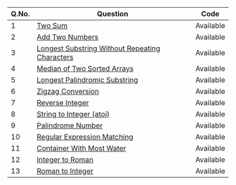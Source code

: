 | Q.No. |Question | Code |
| --- | --- | --- |
| 1 | [Two Sum](https://www.grid47.xyz/posts/leetcode_1) | Available |
| 2 | [Add Two Numbers](https://www.grid47.xyz/posts/leetcode_2) | Available |
| 3 | [Longest Substring Without Repeating Characters](https://www.grid47.xyz/posts/leetcode_3) | Available |
| 4 | [Median of Two Sorted Arrays](https://www.grid47.xyz/posts/leetcode_4) | Available |
| 5 | [Longest Palindromic Substring](https://www.grid47.xyz/posts/leetcode_5) | Available |
| 6 | [Zigzag Conversion](https://www.grid47.xyz/posts/leetcode_6) | Available |
| 7 | [Reverse Integer](https://www.grid47.xyz/posts/leetcode_7) | Available |
| 8 | [String to Integer (atoi)](https://www.grid47.xyz/posts/leetcode_8) | Available |
| 9 | [Palindrome Number](https://www.grid47.xyz/posts/leetcode_9) | Available |
| 10 | [Regular Expression Matching](https://www.grid47.xyz/posts/leetcode_10) | Available |
| 11 | [Container With Most Water](https://www.grid47.xyz/posts/leetcode_11) | Available |
| 12 | [Integer to Roman](https://www.grid47.xyz/posts/leetcode_12) | Available |
| 13 | [Roman to Integer](https://www.grid47.xyz/posts/leetcode_13) | Available |